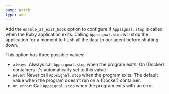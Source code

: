 ```yaml
---
bump: patch
type: add
---
```


Add the `enable_at_exit_hook` option to configure if `Appsignal.stop` is called when the Ruby application exits. Calling `Appsignal.stop` will stop the application for a moment to flush all the data to our agent before shutting down.

This option has three possible values:

- `always`: Always call `Appsignal.stop` when the program exits. On (Docker) containers it's automatically set to this value.
- `never`: Never call `Appsignal.stop` when the program exits. The default value when the program doesn't run on a (Docker) container.
- `on_error`: Call `Appsignal.stop` when the program exits with an error.
